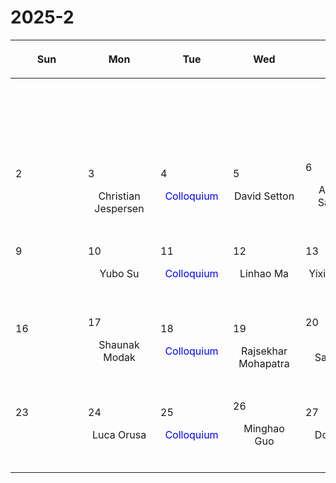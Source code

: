# 2025-2

|<div style='max-width:100px;width:100px'><p>Sun</p></div>|<div style='max-width:100px;width:100px'><p>Mon</p></div>|<div style='max-width:100px;width:100px'><p>Tue</p></div>|<div style='max-width:100px;width:100px'><p>Wed</p></div>|<div style='max-width:100px;width:100px'><p>Thu</p></div>|<div style='max-width:100px;width:100px'><p>Fri</p></div>|<div style='max-width:100px;width:100px'><p>Sat</p></div>|
|:-:|:-:|:-:|:-:|:-:|:-:|:-:|
|<p><br/><br/></p> |<p><br/><br/></p> |<p><br/><br/></p> |<p><br/><br/></p> |<p><br/><br/></p> |<p><br/><br/></p> |<p align='left'>1</p><p><br/><br/></p>|
|<p align='left'>2</p><p><br/><br/></p>|<p align='left'>3</p><p>Christian<br/> Jespersen</p>|<p align='left'>4</p><p><span style='color:blue'>Colloquium</span><br/><br/></p>|<p align='left'>5</p><p>David Setton<br/><br/></p>|<p align='left'>6</p><p>Andrew Saydjari<br/><br/></p>|<p align='left'>7</p><p>Akash Gupta<br/><br/></p>|<p align='left'>8</p><p><br/><br/></p>|
|<p align='left'>9</p><p><br/><br/></p>|<p align='left'>10</p><p>Yubo Su<br/><br/></p>|<p align='left'>11</p><p><span style='color:blue'>Colloquium</span><br/><br/></p>|<p align='left'>12</p><p>Linhao Ma<br/><br/></p>|<p align='left'>13</p><p>Yixian Chen<br/><br/></p>|<p align='left'>14</p><p>Siddhartha<br/> Gupta</p>|<p align='left'>15</p><p><br/><br/></p>|
|<p align='left'>16</p><p><br/><br/></p>|<p align='left'>17</p><p>Shaunak Modak<br/><br/></p>|<p align='left'>18</p><p><span style='color:blue'>Colloquium</span><br/><br/></p>|<p align='left'>19</p><p>Rajsekhar<br/> Mohapatra</p>|<p align='left'>20</p><p>Matt Sampson<br/><br/></p>|<p align='left'>21</p><p>Sarah Thiele<br/><br/></p>|<p align='left'>22</p><p><br/><br/></p>|
|<p align='left'>23</p><p><br/><br/></p>|<p align='left'>24</p><p>Luca Orusa<br/><br/></p>|<p align='left'>25</p><p><span style='color:blue'>Colloquium</span><br/><br/></p>|<p align='left'>26</p><p>Minghao Guo<br/><br/></p>|<p align='left'>27</p><p>Dongzi Li<br/><br/></p>|<p align='left'>28</p><p>Nick Loudas<br/><br/></p>|<p><br/><br/></p> |
